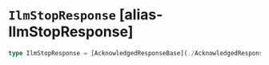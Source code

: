 # `IlmStopResponse` [alias-IlmStopResponse]
```typescript
type IlmStopResponse = [AcknowledgedResponseBase](./AcknowledgedResponseBase.md);
```

